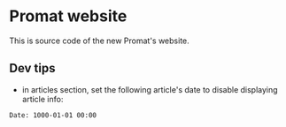 # Promat website

This is source code of the new Promat's website.

## Dev tips

- in articles section, set the following article's date to disable displaying article info:

```
Date: 1000-01-01 00:00
```
